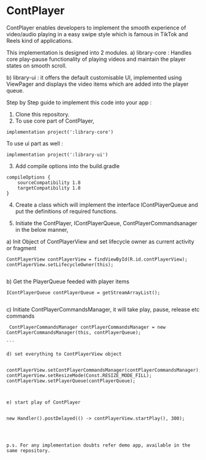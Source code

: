 # ContPlayer
ContPlayer enables developers to implement the smooth experience of video/audio playing in a easy swipe style which is famous in TikTok and Reels kind of applications.

This implementation is designed into 2 modules.
a) library-core : Handles core play-pause functionality of playing videos and maintain the player states on smooth scroll.

b) library-ui : it offers the default customisable UI, implemented using ViewPager and displays the video items which are added into the player queue.

Step by Step guide to implement this code into your app :

1. Clone this repository.
2. To use core part of ContPlayer,
```
implementation project(':library-core')

```

To use ui part as well :
```
implementation project(':library-ui')

```

3. Add compile options into the build.gradle
```
compileOptions {
    sourceCompatibility 1.8
    targetCompatibility 1.8
}

```



4. Create a class which will implement the interface IContPlayerQueue<T> and put the definitions of required functions.

5. Initiate the ContPlayer, IContPlayerQueue, ContPlayerCommandsanager in the below manner, 

a) Init Object of ContPlayerView and set lifecycle owner as current activity or fragment

```
ContPlayerView contPlayerView = findViewById(R.id.contPlayerView);
contPlayerView.setLifecycleOwner(this);
    
```

b) Get the PlayerQueue feeded with player items    

```
IContPlayerQueue contPlayerQueue = getStreamArrayList();
    
```

c) Initiate ContPlayerCommandsManager, it will take play, pause, release etc commands 

````
 ContPlayerCommandsManager contPlayerCommandsManager = new ContPlayerCommandsManager(this, contPlayerQueue);
    
```

d) set everything to ContPlayerView object


contPlayerView.setContPlayerCommandsManager(contPlayerCommandsManager);
contPlayerView.setResizeMode(Const.RESIZE_MODE_FILL);
contPlayerView.setPlayerQueue(contPlayerQueue);
    


e) start play of ContPlayer


new Handler().postDelayed(() -> contPlayerView.startPlay(), 300);
    

      

p.s. For any implementation doubts refer demo app, available in the same repository.

